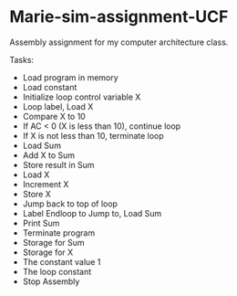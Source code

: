 # Marie-sim-assignment-UCF
Assembly assignment for my computer architecture class.

Tasks:
- Load program in memory
- Load constant
- Initialize loop control variable X
- Loop label, Load X
- Compare X to 10
- If AC < 0 (X is less than 10), continue loop
- If X is not less than 10, terminate loop
- Load Sum
- Add X to Sum
- Store result in Sum
- Load X
- Increment X
- Store X
- Jump back to top of loop
- Label Endloop to Jump to, Load Sum
- Print Sum
- Terminate program
- Storage for Sum
- Storage for X
- The constant value 1
- The loop constant
- Stop Assembly
